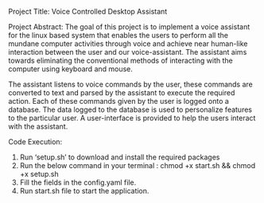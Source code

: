 Project Title: Voice Controlled Desktop Assistant

Project Abstract:
The goal of this project is to implement a voice assistant for the linux based system that enables the users to perform all the mundane computer activities through voice and achieve near human-like interaction between the user and our voice-assistant. The assistant aims towards eliminating the conventional methods of interacting with the  computer using keyboard and mouse.

The assistant listens to voice commands by the user, these commands are converted to text and parsed by the assistant to execute the required action. Each of these commands given by the user is logged onto a database. The data logged to the database is used to personalize features to the particular user. A user-interface is provided to help the users interact with the assistant.

Code Execution:

1. Run ‘setup.sh’ to download and install the required packages 
2. Run the below command in your terminal :
	chmod +x start.sh && chmod +x setup.sh 
3. Fill the fields in the config.yaml file.
4. Run start.sh file to start the application.


